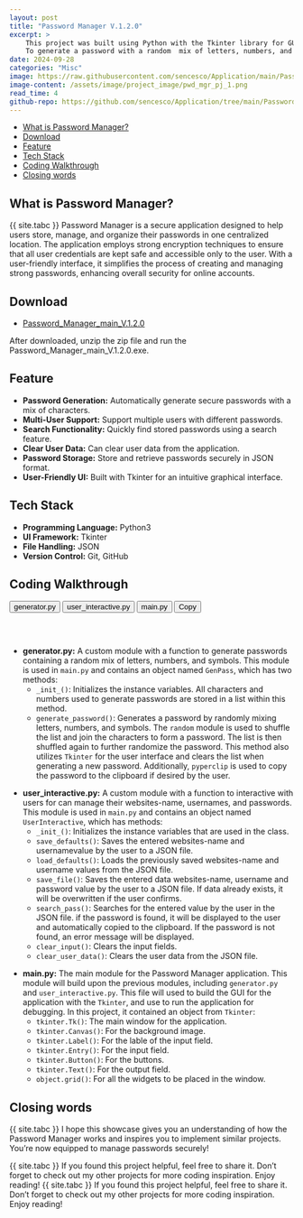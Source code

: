 ```yaml
---
layout: post
title: "Password Manager V.1.2.0"
excerpt: >
    This project was built using Python with the Tkinter library for GUI. 
    To generate a password with a random  mix of letters, numbers, and symbols.
date: 2024-09-28
categories: "Misc"
image: https://raw.githubusercontent.com/sencesco/Application/main/Password%20Manager%20V.1.2.0/logo.png
image-content: /assets/image/project_image/pwd_mgr_pj_1.png
read_time: 4
github-repo: https://github.com/sencesco/Application/tree/main/Password%20Manager%20V.1.2.0
---
```


<div id="c-s-hlist">
    <ul>
        <li><a href="#what-is-password-manager">What is Password Manager?</a></li>
        <li><a href="#download">Download</a></li>
        <li><a href="#feature">Feature</a></li>
        <li><a href="#tech-stack">Tech Stack</a></li>
        <li><a href="#coding-walkthrough">Coding Walkthrough</a></li>
        <li><a href="#closing-words">Closing words</a></li>
    </ul>
</div>

## What is Password Manager?
{{ site.tabc }} Password Manager is a secure application designed to help users store, manage, and organize their passwords in one centralized location. The application employs strong encryption techniques to ensure that all user credentials are kept safe and accessible only to the user. With a user-friendly interface, it simplifies the process of creating and managing strong passwords, enhancing overall security for online accounts.

## Download
<div class="custom-download-link">
    <ul>
        <li>
        <a href="https://raw.githubusercontent.com/sencesco/Application/refs/heads/main/Password%20Manager%20V.1.2.0/pwd-mgr-v1.2.0.rar">
            Password_Manager_main_V.1.2.0
        </a>
        </li>
    </ul>
</div>
After downloaded, unzip the zip file and run the Password_Manager_main_V.1.2.0.exe.

## Feature
- **Password Generation:** Automatically generate secure passwords with a mix of characters.
- **Multi-User Support:** Support multiple users with different passwords.
- **Search Functionality:** Quickly find stored passwords using a search feature.
- **Clear User Data:** Can clear user data from the application.
- **Password Storage:** Store and retrieve passwords securely in JSON format.
- **User-Friendly UI:** Built with Tkinter for an intuitive graphical interface.


## Tech Stack
- **Programming Language:** Python3
- **UI Framework:** Tkinter
- **File Handling:** JSON
- **Version Control:** Git, GitHub

## Coding Walkthrough

<div class="code-wrapper">
    <button data-url="https://raw.githubusercontent.com/sencesco/Application/refs/heads/main/Password%20Manager%20V.1.2.0/generator.py">generator.py</button>
    <button data-url="https://raw.githubusercontent.com/sencesco/Application/refs/heads/main/Password%20Manager%20V.1.2.0/user_interactive.py">user_interactive.py</button>
    <button data-url="https://raw.githubusercontent.com/sencesco/Application/refs/heads/main/Password%20Manager%20V.1.2.0/main.py">main.py</button>
    <button id="copy-button">Copy</button> 
</div>
<pre><code class="language-python" id="code-display"></code></pre>

<br>


<div class="stack-container">
<div class="code-description" markdown="1">

- **generator.py:** A custom module with a function to generate passwords containing a random mix of letters, numbers, and symbols. This module is used in `main.py` and contains an object named `GenPass`, which has two methods:
    - `_init_()`: Initializes the instance variables. All characters and numbers used to generate passwords are stored in a list within this method.
    - `generate_password()`: Generates a password by randomly mixing letters, numbers, and symbols. The `random` module is used to shuffle the list and join the characters to form a password. The list is then shuffled again to further randomize the password. This method also utilizes `Tkinter` for the user interface and clears the list when generating a new password. Additionally, `pyperclip` is used to copy the password to the clipboard if desired by the user.

</div>

<div class="code-description" markdown="1">

- **user_interactive.py:** A custom module with a function to interactive with users for can manage their websites-name, usernames, and passwords. This module is used in `main.py` and contains an object named `UserInteractive`, which has methods:
    - `_init_()`: Initializes the instance variables that are used in the class.
    - `save_defaults()`: Saves the entered websites-name and usernamevalue by the user to a JSON file.
    - `load_defaults()`: Loads the previously saved websites-name and username values from the JSON file.
    - `save_file()`: Saves the entered data websites-name, username and password value by the user to a JSON file. If data already exists, it will be overwritten if the user confirms.
    -  `search_pass()`: Searches for the entered value by the user in the JSON file. if the password is found, it will be displayed to the user and automatically copied to the clipboard. If the password is not found, an error message will be displayed.
    - `clear_input()`: Clears the input fields.
    - `clear_user_data()`: Clears the user data from the JSON file.

</div>

<div class="code-description" markdown="1">

- **main.py:** The main module for the Password Manager application. This module will build upon the previous modules, including `generator.py` and `user_interactive.py`. This file will used to build the GUI for the application with the `Tkinter`, and use to run the application for debugging. In this project, it contained an object from `Tkinter`:
    - `tkinter.Tk()`: The main window for the application.
    - `tkinter.Canvas()`: For the background image.
    - `tkinter.Label()`: For the lable of the input field.
    - `tkinter.Entry()`: For the input field.
    - `tkinter.Button()`: For the buttons.
    - `tkinter.Text()`: For the output field.
    - `object.grid()`: For all the widgets to be placed in the window.

</div>
</div>


## Closing words
{{ site.tabc }} I hope this showcase gives you an understanding of how the Password Manager works and inspires you to implement similar projects. You’re now equipped to manage passwords securely!

{{ site.tabc }} If you found this project helpful, feel free to share it. Don’t forget to check out my other projects for more coding inspiration. Enjoy reading!
{{ site.tabc }} If you found this project helpful, feel free to share it. Don’t forget to check out my other projects for more coding inspiration. Enjoy reading!